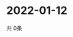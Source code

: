 # 2022-01-12
  共 0条

  <!-- BEGIN -->
  <!-- 最后更新时间Wed Jan 12 2022 17:13:17 GMT+0000 (Coordinated Universal Time) -->
  
  <!-- END -->
  
  